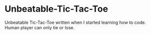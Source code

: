 # Unbeatable-Tic-Tac-Toe
Unbeatable Tic-Tac-Toe written when I started learning how to code. Human player can only tie or lose.
